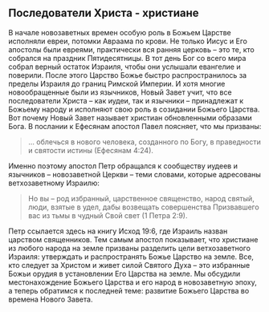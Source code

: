 ## Последователи Христа - христиане

В начале новозаветных времен особую роль в Божьем Царстве исполняли евреи, потомки Авраама по крови. Не только Иисус и Его апостолы были евреями, практически вся ранняя церковь – это те, кто собрался на праздник Пятидесятницы. В тот день Бог со всего мира собрал верный остаток Израиля, чтобы они услышали евангелие и поверили.
После этого Царство Божье быстро распространилось за пределы Израиля до границ Римской Империи. И хотя многие новообращенные были из язычников, Новый Завет учит, что все последователи Христа – как иудеи, так и язычники – принадлежат к Божьему народу и исполняют свою роль в созидании Божьего Царства. Вот почему Новый Завет называет христиан обновленными образами Бога. В послании к Ефесянам апостол Павел поясняет, что мы призваны:

>  ... облечься в нового человека, созданного по Богу, в праведности и святости истины (Ефесянам 4:24).

Именно поэтому апостол Петр обращался к сообществу иудеев и язычников – новозаветной Церкви – теми словами, которые адресованы ветхозаветному Израилю:

>  Но вы – род избранный, царственное священство, народ святый, люди, взятые в удел, дабы возвещать совершенства Призвавшего вас из тьмы в чудный Свой свет (1 Петра 2:9).

Петр ссылается здесь на книгу Исход 19:6, где Израиль назван царством священников. Тем самым апостол показывает, что христиане из любого народа на земле призваны разделить цели ветхозаветного Израиля: утверждать и распространять Божье Царство на земле. Все, кто следует за Христом и живет силой Святого Духа – это избранные Божьи орудия в установлении Его Царства на земле.
Мы обсудили местонахождение Божьего Царства и его народ в новозаветную эпоху, а теперь обратимся к последней теме: развитие Божьего Царства во времена Нового Завета.
